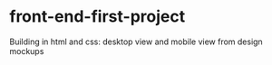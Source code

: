 # front-end-first-project
Building in html and css: desktop view and mobile view from design mockups 
